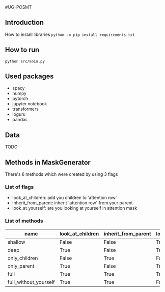 #UG-POSMT

## Introduction

How to install libraries
`python -m pip install requirements.txt`

## How to run

`python src/main.py`

## Used packages
* spacy
* numpy
* pytorch
* jupyter notebook
* transformers
* loguru
* pandas

## Data

TODO

## Methods in MaskGenerator
There's 6 methods which were created by using 3 flags

### List of flags
* look_at_children: add you children to 'attention row'
* inherit_from_parent: inherit 'attention row' from your parent
* look_at_yourself: are you looking at yourself in attention mask

### List of methods
| name | look_at_children | inherit_from_parent | look_at_yourself |
| ------ | ----------- | ----------- | ----------- |
| shallow | False | False | True |
| deep | True | False | True |
| only_children | False | True | False |
| only_parent | True | False | True |
| full | True | True | True |
| full_without_yourself | True | True | False |
